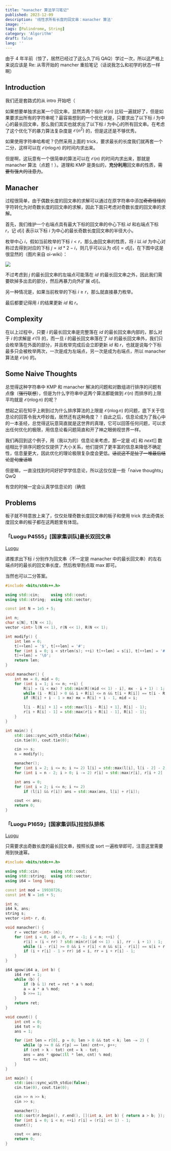 ```yaml
---
title: "manacher 算法学习笔记"
published: 2023-12-09
description: '线性求所有长度的回文串：manacher 算法'
image: ''
tags: [Palindrome, String]
category: 'Algorithm'
draft: false 
lang: ''
---
```


由于 4 年半前（惊了，居然已经过了这么久了吗 QAQ）学过一次，所以这严格上来说应该是 Re: 从零开始的 mancher 重拾笔记（话说我怎么和初学的状态一样啊）

## Introduction

我们还是套路式的从 intro 开始吧（

如果想要单独求出某一个回文串，显然弄两个指针 $\mathcal{O}(n)$ 比较一遍就好了，但是如果要求出所有的字符串呢？最容易想到的一个优化就是，只要求出了以下标 $i$ 为中心的最长回文串，那么我们其实也就求出了以下标 $i$ 为中心的所有回文串。在考虑了这个优化下的暴力算法复杂度是 $\mathcal{O}(n^2)$ 的，但是这还是不够优秀。

如果使用字符串哈希呢？仍然采用上面的 trick，要求最长的长度我们就再套一个二分，这样可以在 $\mathcal{O}(n\log n)$ 的时间内求出来。

但是啊，这玩意有一个很简单的算法可以在 $\mathcal{O}(n)$ 的时间内求出来，那就是 manacher 算法（点题！）。道理和 KMP 是类似的，**充分利用**回文串的性质，~~需要有强大的注意力~~。

## Manacher

过程很简单，由于偶数长度的回文串的求解可以通过在原字符串中添加~~奇奇怪怪的~~字符转化为对奇数长度的回文串的求解，因此下面只考虑对奇数长度的回文串的求解。

首先，我们维护一个右端点具有最大下标的回文串的中心下标 $id$ 和右端点下标 $r$，记 $d[i]$ 表示以下标 $i$ 为中心的最长奇数长度回文串的半径大小。

枚举中心 $i$，假如当前枚举的下标 $i<r$，那么由回文串的性质，将 $i$ 以 $id$ 为中心对称过去得到对应的下标 $j=id*2-i$，则几乎可以认为 $d[i]=d[j]$，在下图中这是很显然的（图片来自 oi-wiki）：

![](https://fastly.jsdelivr.net/gh/f1a3h/imgs/20231210002328.png)

不过考虑到 $j$ 的最长回文串的左端点可能落在 $id$ 的最长回文串之外，因此我们需要砍掉多出去的部分，然后再暴力向外扩展 $d[i]$。

另一种情况是，如果当前枚举的下标 $i\ge r$，那么就直接暴力枚举。

最后都要记得用 $i$ 的结果更新 $id$ 和 $r$。

## Complexity

在以上过程中，只要 $i$ 的最长回文串是完整落在 $id$ 的最长回文串内部的，那么对于 $i$ 的求解是 $\mathcal{O}(1)$ 的，而一旦 $i$ 的最长回文串落在了 $id$ 的最长回文串外，我们只会枚举落在外面的部分，并且枚举完成后会立即更新 $id$ 和 $r$，也就是说每个下标最多只会被枚举两次，一次是成为左端点，另一次是成为右端点，所以 manacher 算法是 $\mathcal{O}(n)$ 的。

## Some Naive Thoughts

总觉得这种字符串中 KMP 和 manacher 解决的问题和对数组进行排序的问题有点像（~~强行联想~~），但是为什么字符串中这两个算法都能做到 $\mathcal{O}(n)$ 而排序的上限平均就是 $\mathcal{O}(n\log n)$ 的呢？

想起之前在知乎上刷到过为什么排序算法的上限是 $\mathcal{O}(n\log n)$ 的问题，底下关于信息论的回答令我大呼妙哉，居然还有这种角度？！自此之后，信息论成为了我心中的一本圣经，总觉得这玩意简直就是这世界的真理，它可以回答任何问题，可以求出任何优化的极限，用信息论看问题简直和开了神之眼俯视世界一样。

我们再回到这个例子，用（我以为的）信息论来考虑，那一定是 $d[]$ 和 $next[]$ 数组相比于排序问题仅仅提供了大小关系，他们提供了更丰富的信息来降低不确定性，信息量更大，因此优化的理论极限复杂度会更低。~~话说这不是扯了一堆最后结论是句废话嘛~~

但是嘛，一直没找到时间好好学学信息论，所以这仅仅是一些「naive thoughts」QwQ

有空的时候一定会认真学信息论的（确信

## Problems

板子就不特意放上来了，仅仅处理奇数长度回文串的板子和使用 trick 求出奇偶长度回文串的板子都在这两题里有体现。

### 「Luogu P4555」[国家集训队]最长双回文串

[Luogu](https://www.luogu.com.cn/problem/P4555)

递推求出下标 $i$ 分别作为回文串（不一定是 manacher 中的最长回文串）的左右端点时的最长的回文串长度，然后枚举割点取 max 即可。

当然也可以二分答案。

```cpp
#include <bits/stdc++.h>

using std::cin;		using std::cout;
using std::string;	using std::vector;

const int N = 1e5 + 5;

int n;
char s[N], t[N << 1];
vector <int> l(N << 1), r(N << 1), R(N << 1);

int modify() {
	int len = 0;
	t[++len] = '$', t[++len] = '#';
	for (int i = 0; i < strlen(s); ++i) t[++len] = s[i], t[++len] = '#';
	t[++len] = '\0';
	return len;
}

void manacher() {
	int mx = 0, mid = 0;
	for (int i = 1; i <= n; ++i) {
		R[i] = (i < mx) ? std::min(R[(mid << 1) - i], mx - i + 1) : 1;
		while (i - R[i] > 0 && i + R[i] <= n && t[i + R[i]] == t[i - R[i]]) R[i]++;
		if (R[i] + i - 1 > mx) mx = R[i] + i - 1, mid = i;

		l[i - R[i] + 1] = std::max(l[i - R[i] + 1], R[i] - 1);
		r[i + R[i] - 1] = std::max(r[i + R[i] - 1], R[i] - 1);
	}
}

int main() {
	std::ios::sync_with_stdio(false);
	cin.tie(0), cout.tie(0);

	cin >> s;
	n = modify();

	manacher();
	for (int i = 2; i <= n; i += 2) l[i] = std::max(l[i], l[i - 2] - 2);
	for (int i = n - 2; i > 0; i -= 2) r[i] = std::max(r[i], r[i + 2] - 2);

	int ans = 0;
	for (int i = 2; i <= n; i += 2)
		if (l[i] && r[i]) ans = std::max(ans, l[i] + r[i]);

	cout << ans;
	return 0;
}
```

### 「Luogu P1659」[国家集训队]拉拉队排练

[Luogu](https://www.luogu.com.cn/problem/P1659)

只需要求出奇数长度的最长回文串，按照长度 sort 一遍枚举即可，注意这里需要用到快速幂。

```cpp
#include <bits/stdc++.h>

using std::cin;		using std::cout;
using std::string;	using std::vector;
using i64 = long long;

const int mod = 19930726;
const int N = 1e6 + 5;

int n;
i64 k, ans;
string s;
vector <int> r, d;

void manacher() {
	r = vector <int> (n);
	for (int i = 0, id = 0, rr = -1; i < n; ++i) {
		r[i] = (i < rr) ? std::min(r[(id << 1) - i], rr - i + 1) : 1;
		while (i - r[i] >= 0 && i + r[i] < n && s[i - r[i]] == s[i + r[i]]) ++r[i];
		if (i + r[i] - 1 > rr) id = i, rr = i + r[i] - 1;
	}
}

i64 qpow(i64 a, int b) {
	i64 ret = 1;
	while (b) {
		if (b & 1) ret = ret * a % mod;
		a = a * a % mod;
		b >>= 1;
	}
	return ret;
}

void count() {
	int cnt = 0;
	i64 tot = 0;
	ans = 1;

	for (int len = r[0], p = 0; len > 0 && tot < k; len -= 2) {
		while (p >= 0 && r[p] == len) cnt++, p++;
		if (cnt > k - tot) cnt = k - tot;
		ans = ans * qpow(1ll * len, cnt) % mod;
		tot += cnt;
	}
}

int main() {
	std::ios::sync_with_stdio(false);
	cin.tie(0), cout.tie(0);

	cin >> n >> k;
	cin >> s;

	manacher();
	std::sort(r.begin(), r.end(), [](int a, int b) { return a > b; });
	for (int i = 0; i < n; ++i) r[i] = (r[i] << 1) - 1;
	count();

	cout << ans;
	return 0;
}
```